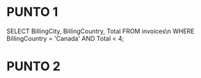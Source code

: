 # PUNTO 1
SELECT BillingCity, BillingCountry, Total FROM invoices\n 
WHERE BillingCountry = 'Canada' AND Total < 4;

# PUNTO 2

